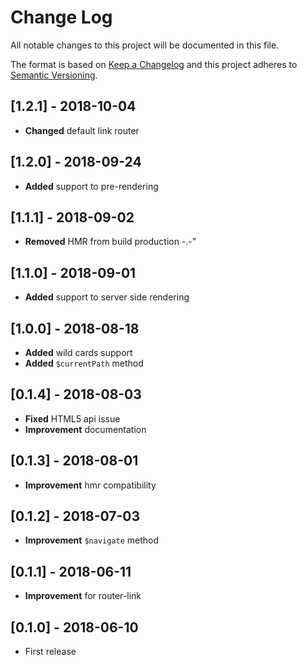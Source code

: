# Change Log
All notable changes to this project will be documented in this file.

The format is based on [Keep a Changelog](http://keepachangelog.com/)
and this project adheres to [Semantic Versioning](http://semver.org/).

## [1.2.1] - 2018-10-04
- **Changed** default link router

## [1.2.0] - 2018-09-24
- **Added** support to pre-rendering

## [1.1.1] - 2018-09-02
- **Removed** HMR from build production -.-"

## [1.1.0] - 2018-09-01
- **Added** support to server side rendering

## [1.0.0] - 2018-08-18
- **Added** wild cards support
- **Added** `$currentPath` method

## [0.1.4] - 2018-08-03
- **Fixed** HTML5 api issue
- **Improvement** documentation

## [0.1.3] - 2018-08-01
- **Improvement** hmr compatibility

## [0.1.2] - 2018-07-03
- **Improvement** `$navigate` method

## [0.1.1] - 2018-06-11
- **Improvement** for router-link

## [0.1.0] - 2018-06-10
- First release
